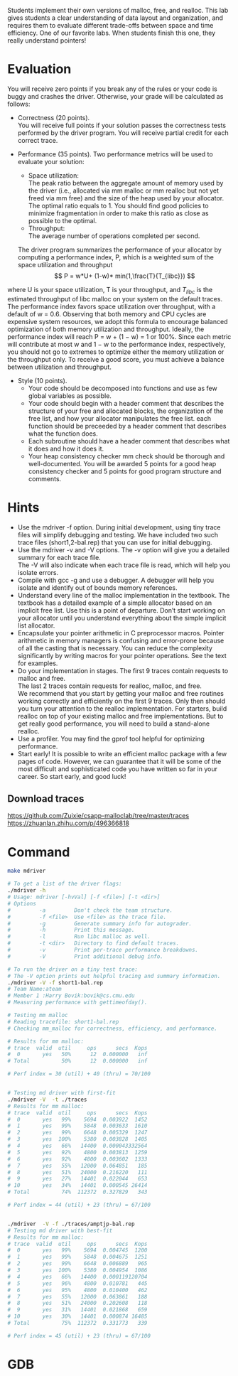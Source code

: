 Students implement their own versions of malloc, free, and realloc. This lab gives students a clear understanding of data layout and organization, and requires them to evaluate different trade-offs between space and time efficiency. One of our favorite labs. When students finish this one, they really understand pointers!

# Evaluation
You will receive zero points if you break any of the rules or your code is buggy and crashes the driver.
Otherwise, your grade will be calculated as follows:
- Correctness (20 points).   
  You will receive full points if your solution passes the correctness tests
performed by the driver program. You will receive partial credit for each correct trace.
- Performance (35 points). 
  Two performance metrics will be used to evaluate your solution:
  - Space utilization:   
  The peak ratio between the aggregate amount of memory used by the driver (i.e., allocated via mm malloc or mm realloc but not yet freed via mm free) and the size of the heap used by your allocator. The optimal ratio equals to 1. You should find good policies to minimize fragmentation in order to make this ratio as close as possible to the optimal.
  - Throughput:   
  The average number of operations completed per second. 
  
  The driver program summarizes the performance of your allocator by computing a performance index, P, which is a weighted sum of the space utilization and throughput
    $$ P = w*U+ (1-w)* min(1,\frac{T}{T_{libc}}) $$

where U is your space utilization, T is your throughput, and $T_{libc}$ is the estimated throughput of libc
malloc on your system on the default traces. The performance index favors space utilization over
throughput, with a default of w = 0.6.
Observing that both memory and CPU cycles are expensive system resources, we adopt this formula to
encourage balanced optimization of both memory utilization and throughput. Ideally, the performance
index will reach P = w + (1 − w) = 1 or 100%. Since each metric will contribute at most w and 1 − w to the performance index, respectively, you should not go to extremes to optimize either the memory utilization or the throughput only. To receive a good score, you must achieve a balance between utilization and throughput.

- Style (10 points).
  - Your code should be decomposed into functions and use as few global variables as possible.
  - Your code should begin with a header comment that describes the structure of your free and
  allocated blocks, the organization of the free list, and how your allocator manipulates the free
  list. each function should be preceeded by a header comment that describes what the function
  does.
  - Each subroutine should have a header comment that describes what it does and how it does it.
  - Your heap consistency checker mm check should be thorough and well-documented.
  You will be awarded 5 points for a good heap consistency checker and 5 points for good program
  structure and comments.


# Hints
- Use the mdriver -f option. 
  During initial development, using tiny trace files will simplify debugging and testing. We have included two such trace files (short1,2-bal.rep) that you can use for initial debugging.
- Use the mdriver -v and -V options. 
  The -v option will give you a detailed summary for each trace file.   
  The -V will also indicate when each trace file is read, which will help you isolate errors.
- Compile with gcc -g and use a debugger. 
  A debugger will help you isolate and identify out of bounds memory references.
- Understand every line of the malloc implementation in the textbook. 
  The textbook has a detailed example of a simple allocator based on an implicit free list. Use this is a point of departure. Don’t start working on your allocator until you understand everything about the simple implicit list allocator.
- Encapsulate your pointer arithmetic in C preprocessor macros. 
  Pointer arithmetic in memory managers is confusing and error-prone because of all the casting that is necessary. You can reduce the complexity significantly by writing macros for your pointer operations. See the text for examples.
- Do your implementation in stages. 
  The first 9 traces contain requests to malloc and free.   
  The last 2 traces contain requests for realloc, malloc, and free.   
  We recommend that you start by getting your malloc and free routines working correctly and efficiently on the first 9 traces. Only then should you turn your attention to the realloc implementation. For starters, build realloc on top of your existing malloc and free implementations. But to get really good performance, you will need to build a stand-alone realloc.
- Use a profiler. 
  You may find the gprof tool helpful for optimizing performance.
- Start early! 
  It is possible to write an efficient malloc package with a few pages of code. However, we
can guarantee that it will be some of the most difficult and sophisticated code you have written so far
in your career. So start early, and good luck!

## Download traces

https://github.com/Zuixie/csapp-malloclab/tree/master/traces
https://zhuanlan.zhihu.com/p/496366818


# Command
```bash
make mdriver

# To get a list of the driver flags:
./mdriver -h
# Usage: mdriver [-hvVal] [-f <file>] [-t <dir>]
# Options
#         -a         Don't check the team structure.
#         -f <file>  Use <file> as the trace file.
#         -g         Generate summary info for autograder.
#         -h         Print this message.
#         -l         Run libc malloc as well.
#         -t <dir>   Directory to find default traces.
#         -v         Print per-trace performance breakdowns.
#         -V         Print additional debug info.

# To run the driver on a tiny test trace:
# The -V option prints out helpful tracing and summary information.
./mdriver -V -f short1-bal.rep
# Team Name:ateam
# Member 1 :Harry Bovik:bovik@cs.cmu.edu
# Measuring performance with gettimeofday().

# Testing mm malloc
# Reading tracefile: short1-bal.rep
# Checking mm_malloc for correctness, efficiency, and performance.

# Results for mm malloc:
# trace  valid  util     ops      secs  Kops
#  0       yes   50%      12  0.000000   inf
# Total          50%      12  0.000000   inf

# Perf index = 30 (util) + 40 (thru) = 70/100


# Testing md driver with first-fit
./mdriver -V  -t ./traces
# Results for mm malloc:
# trace  valid  util     ops      secs  Kops
#  0       yes   99%    5694  0.003922  1452
#  1       yes   99%    5848  0.003633  1610
#  2       yes   99%    6648  0.005329  1247
#  3       yes  100%    5380  0.003828  1405
#  4       yes   66%   14400  0.000043332564
#  5       yes   92%    4800  0.003813  1259
#  6       yes   92%    4800  0.003602  1333
#  7       yes   55%   12000  0.064851   185
#  8       yes   51%   24000  0.216220   111
#  9       yes   27%   14401  0.022044   653
# 10       yes   34%   14401  0.000545 26414
# Total          74%  112372  0.327829   343

# Perf index = 44 (util) + 23 (thru) = 67/100


./mdriver  -V -f ./traces/amptjp-bal.rep
# Testing md driver with best-fit
# Results for mm malloc:
# trace  valid  util     ops      secs  Kops
#  0       yes   99%    5694  0.004745  1200
#  1       yes   99%    5848  0.004675  1251
#  2       yes   99%    6648  0.006889   965
#  3       yes  100%    5380  0.004954  1086
#  4       yes   66%   14400  0.000119120704
#  5       yes   96%    4800  0.010781   445
#  6       yes   95%    4800  0.010400   462
#  7       yes   55%   12000  0.063861   188
#  8       yes   51%   24000  0.202608   118
#  9       yes   31%   14401  0.021868   659
# 10       yes   30%   14401  0.000874 16485
# Total          75%  112372  0.331773   339

# Perf index = 45 (util) + 23 (thru) = 67/100
```

# GDB

```

```